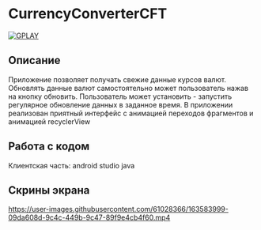 # CurrencyConverterCFT

<a href="https://play.google.com/store/apps/details?id=com.dev_marinov.convertercft"> ![GPLAY](https://user-images.githubusercontent.com/61028366/127751951-1b8e413b-ed07-4582-8550-d56ae601f112.png)
 >></a>
## Описание 
Приложение позволяет получать свежие данные курсов валют.
Обновлять данные валют самостоятельно может пользователь нажав на кнопку обновить.
Пользователь может установить - запустить регулярное обновление данных в заданное время.
В приложении реализован приятный интерфейс с анимацией переходов фрагментов и анимацией recyclerView

## Работа с кодом 
Клиентская часть: android studio java

## Скрины экрана 
https://user-images.githubusercontent.com/61028366/163583999-09da608d-9c4c-449b-9c47-89f9e4cb4f60.mp4
